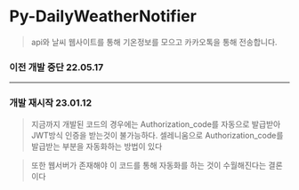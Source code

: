 # Py-DailyWeatherNotifier

> api와 날씨 웹사이트를 통해 기온정보를 모으고 카카오톡을 통해 전송합니다.

### 이전 개발 중단 22.05.17

---

### 개발 재시작 23.01.12

> 지금까지 개발된 코드의 경우에는 Authorization_code를 자동으로 발급받아 JWT방식 인증을 받는것이 불가능하다.
> 셀레니움으로 Authorization_code를 발급받는 부분을 자동화하는 방법이 있다

> 또한 웹서버가 존재해야 이 코드를 통해 자동화를 하는 것이 수월해진다는 결론이다
